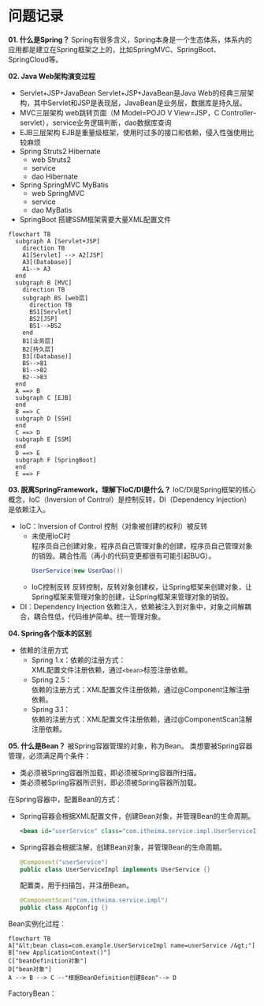 # 问题记录

**01. 什么是Spring？**
Spring有很多含义，Spring本身是一个生态体系，体系内的应用都是建立在Spring框架之上的，比如SpringMVC、SpringBoot、SpringCloud等。

**02. Java Web架构演变过程**
- Servlet+JSP+JavaBean
  Servlet+JSP+JavaBean是Java Web的经典三层架构，其中Servlet和JSP是表现层，JavaBean是业务层，数据库是持久层。<br>
- MVC三层架构
  web跳转页面（M Model=POJO V View=JSP，C Controller-servlet），service业务逻辑判断，dao数据库查询<br>
- EJB三层架构
  EJB是重量级框架，使用时过多的接口和依赖，侵入性强使用比较麻烦<br>
- Spring Struts2 Hibernate
  - web Struts2
  - service 
  - dao Hibernate
- Spring SpringMVC MyBatis
  - web SpringMVC
  - service
  - dao MyBatis
- SpringBoot
  搭建SSM框架需要大量XML配置文件

```mermaid
flowchart TB
  subgraph A [Servlet+JSP]
    direction TB
    A1[Servlet] --> A2[JSP]
    A3[(Database)]
    A1--> A3
  end
  subgraph B [MVC]
    direction TB
    subgraph BS [web层]
      direction TB
      BS1[Servlet]
      BS2[JSP]
      BS1-->BS2
    end
    B1[业务层]
    B2[持久层]
    B3[(Database)]
    BS-->B1
    B1-->B2
    B2-->B3
  end
  A ==> B
  subgraph C [EJB]
  end
  B ==> C
  subgraph D [SSH]
  end
  C ==> D
  subgraph E [SSM]
  end
  D ==> E
  subgraph F [SpringBoot]
  end
  E ==> F
```

**03. 脱离SpringFramework，理解下IoC/DI是什么？**
IoC/DI是Spring框架的核心概念，IoC（Inversion of Control）是控制反转，DI（Dependency Injection）是依赖注入。<br>
- IoC：Inversion of Control
  控制（对象被创建的权利）被反转<br>
  - 未使用IoC时<br>
    程序员自己创建对象，程序员自己管理对象的创建，程序员自己管理对象的销毁。耦合性高（再小的代码变更都很有可能引起BUG）。
    ```java
    UserService(new UserDao())
    ```
  - IoC控制反转
    反转控制，反转对象创建权，让Spring框架来创建对象，让Spring框架来管理对象的创建，让Spring框架来管理对象的销毁。
- DI：Dependency Injection
  依赖注入，依赖被注入到对象中，对象之间解耦合，耦合性低，代码维护简单。统一管理对象。

**04. Spring各个版本的区别**
- 依赖的注册方式
  - Spring 1.x：依赖的注册方式：<br>
    XML配置文件注册依赖，通过`<bean>`标签注册依赖。
  - Spring 2.5：<br>
    依赖的注册方式：XML配置文件注册依赖，通过@Component注解注册依赖。
  - Spring 3.1：<br>
    依赖的注册方式：XML配置文件注册依赖，通过@ComponentScan注解注册依赖。
    
**05. 什么是Bean？**
被Spring容器管理的对象，称为Bean。
类想要被Spring容器管理，必须满足两个条件：
- 类必须被Spring容器所加载，即必须被Spring容器所扫描。
- 类必须被Spring容器所识别，即必须被Spring容器所加载。

在Spring容器中，配置Bean的方式：
- Spring容器会根据XML配置文件，创建Bean对象，并管理Bean的生命周期。
  ```xml
  <bean id="userService" class="com.itheima.service.impl.UserServiceImpl">
  ```
- Spring容器会根据注解，创建Bean对象，并管理Bean的生命周期。
  ```java
  @Component("userService")
  public class UserServiceImpl implements UserService {}
  ```
  配置类，用于扫描包，并注册Bean。
  ```java
  @ComponentScan("com.itheima.service.impl")
  public class AppConfig {}
  ```

Bean实例化过程：
```mermaid
flowchart TB
A["&lt;bean class=com.example.UserServiceImpl name=userService /&gt;"]
B["new ApplicationContext()"]
C["beanDefinition对象"]
D["bean对象"]
A --> B --> C --"根据BeanDefinition创建Bean"--> D
```

FactoryBean：

